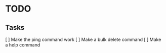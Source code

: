 # TODO

## Tasks

[ ] Make the ping command work
[ ] Make a bulk delete command
[ ] Make a help command
